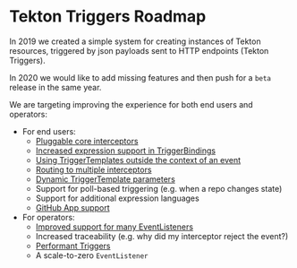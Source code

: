# Tekton Triggers Roadmap

In 2019 we created a simple system for creating instances of Tekton resources,
triggered by json payloads sent to HTTP endpoints (Tekton Triggers).

In 2020 we would like to add missing features and then push for a `beta` release
in the same year.

We are targeting improving the experience for both end users and operators:

- For end users:
  - [Pluggable core interceptors](https://github.com/tektoncd/triggers/issues/271)
  - [Increased expression support in TriggerBindings](https://github.com/tektoncd/triggers/issues/367)
  - [Using TriggerTemplates outside the context of an event](https://github.com/tektoncd/triggers/issues/200)
  - [Routing to multiple interceptors](https://github.com/tektoncd/triggers/issues/205)
  - [Dynamic TriggerTemplate parameters](https://github.com/tektoncd/triggers/issues/87)
  - Support for poll-based triggering (e.g. when a repo changes state)
  - Support for additional expression languages
  - [GitHub App support](https://github.com/tektoncd/triggers/issues/189)
- For operators:
  - [Improved support for many EventListeners](https://github.com/tektoncd/triggers/issues/370)
  - Increased traceability (e.g. why did my interceptor reject the event?)
  - [Performant Triggers](https://github.com/tektoncd/triggers/issues/406)
  - A scale-to-zero `EventListener`

